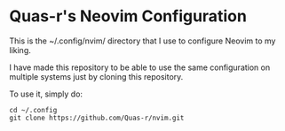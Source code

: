 # Quas-r's Neovim Configuration

This is the ~/.config/nvim/ directory that I use to configure Neovim to my liking.

I have made this repository to be able to use the same configuration on multiple systems just by cloning this repository.

To use it, simply do:
```
cd ~/.config
git clone https://github.com/Quas-r/nvim.git
```
